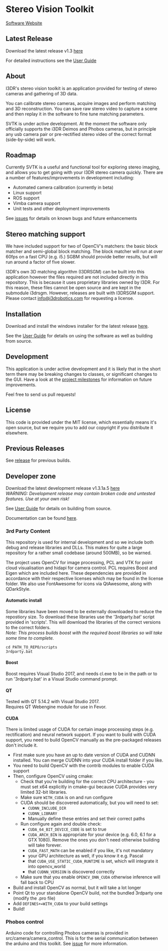 # Stereo Vision Toolkit

[Software Website](https://i3drobotics.github.io/stereo-vision-toolkit/)

## Latest Release
Download the latest release v1.3 [here](https://github.com/i3drobotics/stereo-vision-toolkit/releases/download/v1.3.0/StereoVisionToolkit-1.3.0-Win64.exe)

For detailed instructions see the [User Guide](https://i3drobotics.github.io/stereo-vision-toolkit/app/UserGuide.pdf)

## About

I3DR's stereo vision toolkit is an application provided for testing of stereo cameras and gathering of 3D data.

You can calibrate stereo cameras, acquire images and perform matching and 3D reconstruction. You can save raw stereo video to capture a scene and then replay it in the software to fine tune matching parameters.

SVTK is under active development. At the moment the software only officially supports the i3DR Deimos and Phobos cameras, but in principle any usb camera pair or pre-rectified stereo video of the correct format (side-by-side) will work.

## Roadmap

Currently SVTK is a useful and functional tool for exploring stereo imaging, and allows you to get going with your I3DR stereo camera quickly. There are a number of features/improvements in development including:

- Automated camera calibration (currently in beta)
- Linux support
- ROS support
- Vimba camera support
- Unit tests and other deployment improvements

See [issues](https://github.com/i3drobotics/stereo-vision-toolkit/issues) for details on known bugs and future enhancements

## Stereo matching support

We have included support for two of OpenCV's matchers: the basic block matcher and semi-global block matching. The block matcher will run at over 60fps on a fast CPU (e.g. i5.) SGBM should provide better results, but will run around a factor of five slower.

I3DR's own 3D matching algorithm (I3DRSGM) can be built into this application however the files required are not included directly in this repository. This is because it uses proprietary libraries owned by I3DR. For this reason, these files cannot be open source and are kept in the submodule i3drsgm. However, releases are built with I3DRSGM support. 
Please contact info@i3drobotics.com for requesting a license. 

## Installation

Download and install the windows installer for the latest release [here](https://github.com/i3drobotics/stereo-vision-toolkit/releases/download/v1.3.0/StereoVisionToolkit-1.3.0-Win64.exe).

See the [User Guide](https://i3drobotics.github.io/stereo-vision-toolkit/app/UserGuide.pdf) for details on using the software as well as building from source. 

## Development

This application is under active development and it is likely that in the short term there may be breaking changes to classes, or significant changes to the GUI. Have a look at the [project milestones](https://github.com/i3drobotics/stereo-vision-toolkit/milestones) for information on future improvements.

Feel free to send us pull requests!

## License

This code is provided under the MIT license, which essentially means it's open source, but we require you to add our copyright if you distribute it elsewhere.

## Previous Releases

See [release](https://github.com/i3drobotics/stereo-vision-toolkit/releases) for previous builds. 

## Developer zone
Download the latest development release v1.3.1a.5 [here](https://github.com/i3drobotics/stereo-vision-toolkit/releases/download/v1.3.1a.5/StereoVisionToolkit-1.3.1a.5-Win64.exe)   
*WARNING: Development release may contain broken code and untested features. Use at your own risk!*

See [User Guide](https://i3drobotics.github.io/stereo-vision-toolkit/app/UserGuide.pdf) for details on building from source.

Documentation can be found [here](https://i3drobotics.github.io/stereo-vision-toolkit/definitions/html/index.html). 

### 3rd Party Content
This repository is used for internal development and so we include both debug and release libraries and DLLs. This makes for quite a large repository for a rather small codebase (around 500MB), so be warned.

The project uses OpenCV for image processing, PCL and VTK for point cloud visualisation and hidapi for camera control. PCL requires Boost and Eigen which are included here. These dependencies are provided in accordance with their respective licenses which may be found in the license folder. We also use FontAwesome for icons via QtAwesome, along with QDarkStyle.

#### Automatic install
Some libraries have been moved to be externally downloaded to reduce the repostiory size. To download these libraries use the '3rdparty.bat' script provided in 'scripts'. This will download the libraries of the correct versions to the correct folders.  
*Note: This process builds boost with the required boost libraries so will take some time to complete.*
```
cd PATH_TO_REPO/scripts
3rdparty.bat
```

#### Boost
Boost requires Visual Studio 2017, and needs cl.exe to be in the path or to run '3rdparty.bat' in a Visual Studio command prompt. 

#### QT 
Tested with QT 5.14.2 with Visual Studio 2017.  
Requires QT Webengine module for use in Fevor. 

#### CUDA
There is limited usage of CUDA for certain image processing steps (e.g. rectification) and neural network support. If you want to build with CUDA support, you need to build OpenCV manually as the pre-packaged releases don't include it.

* First make sure you have an up to date version of CUDA and CUDNN installed. You can merge CUDNN into your CUDA install folder if you like.
* You need to build OpenCV with the contrib modules to enable CUDA support
* Then, configure OpenCV using cmake:
  * Check that you're building for the correct CPU architecture - you must set x64 explicitly in cmake-gui because CUDA provides very limited 32-bit libraries.
  * Make sure `WITH_CUDA` is on and run configure
  * CUDA should be discovered automatically, but you will need to set:
    * `CUDNN_INCLUDE_DIR`
    * `CUDNN_LIBRARY`
    * Manually define these entries and set their correct paths
  * Run configure again and double check:
    * `CUDA_64_BIT_DEVICE_CODE` is set to true
    * `CUDA_ARCH_BIN` is appropriate for your device (e.g. 6.0, 6.1 for a GTX 1080). Remove the ones you don't need otherwise building will take forever.
    * `CUDA_FAST_MATH` can be enabled if you like, it's not mandatory
    * your GPU architecture as well, if you know it e.g. Pascal
    * that `CUDA_USE_STATIC_CUDA_RUNTIME` is set, which will integrate it into opencv_world
    * that `CUDNN_VERSION` is discovered correctly
  * Make sure that you enable `OPENCV_DNN_CUDA` otherwise inference will fall back to CPU
* Build and install OpenCV as normal, but it will take a lot longer
* Point Qt to your standalone OpenCV build, not the bundled 3rdparty one (modify the .pro file)
* Add `DEFINES+=WITH_CUDA` to your build settings
* Build!

### Phobos control
Arduino code for controlling Phobos cameras is provided in src/camera/camera_control.
This is for the serial communication between the arduino and this toolkit. See [issue](https://github.com/i3drobotics/stereo-vision-toolkit/issues/54) for more information.

